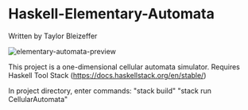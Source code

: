 # Haskell-Elementary-Automata

Written by Taylor Bleizeffer

![elementary-automata-preview](https://github.com/T-Factorial/Haskell-Elementary-Automata/blob/master/proj_preview3.JPG)

This project is a one-dimensional cellular automata simulator.
Requires Haskell Tool Stack (https://docs.haskellstack.org/en/stable/)

In project directory, enter commands:
  "stack build"
  "stack run CellularAutomata"
  
  

